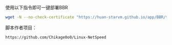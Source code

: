 使用以下指令即可一键部署BBR
```bash
wget -N --no-check-certificate "https://huan-starvm.github.io/app/BBR/tcp.sh" && chmod +x tcp.sh && ./tcp.sh
```

脚本作者项目：
```bash
https://github.com/Chikage0o0/Linux-NetSpeed
```

